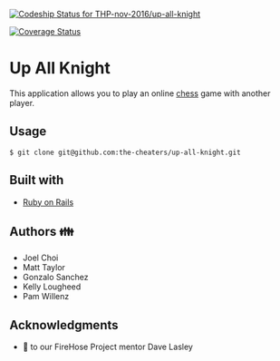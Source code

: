 
[ ![Codeship Status for THP-nov-2016/up-all-knight](https://app.codeship.com/projects/4a444d90-8d9f-0134-2fd1-0298e52abb1b/status?branch=master)](https://app.codeship.com/projects/185059)

[![Coverage Status](https://coveralls.io/repos/github/the-cheaters/up-all-knight/badge.svg?branch=master)](https://coveralls.io/github/the-cheaters/up-all-knight?branch=master)

# Up All Knight
This application allows you to play an online [chess](https://www.chess.com/learn-how-to-play-chess) game with another player.

## Usage
```
$ git clone git@github.com:the-cheaters/up-all-knight.git
```

## Built with
* [Ruby on Rails](http://rubyonrails.org/)

## Authors :family:
* Joel Choi
* Matt Taylor
* Gonzalo Sanchez
* Kelly Lougheed
* Pam Willenz

## Acknowledgments
* :raised_hands: to our FireHose Project mentor Dave Lasley
